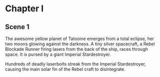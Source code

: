 # Chapter I

## Scene 1

<!-- #tatooine? -->
The awesome yellow planet of Tatooine emerges from a total 
eclipse, her two moons glowing against the darkness. A tiny 
silver spacecraft, a Rebel Blockade Runner firing lasers 
from the back of the ship, races through space. It is pursed 
by a giant Imperial Stardestroyer.

<!-- #laserbolts? #stardestroyer? -->
Hundreds of deadly 
laserbolts streak from the Imperial Stardestroyer, causing 
the main solar fin of the Rebel craft to disintegrate.
